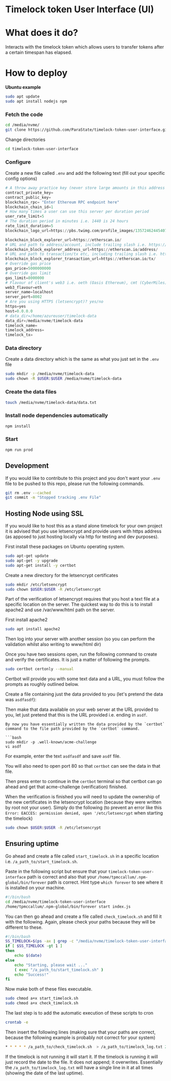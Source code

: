 # Timelock token User Interface (UI)

# What does it do?

Interacts with the timelock token which allows users to transfer tokens after a certain timespan has elapsed.

# How to deploy

**Ubuntu example**

```bash
sudo apt update
sudo apt install nodejs npm
```

### Fetch the code

```bash
cd /media/nvme/
git clone https://github.com/ParaState/timelock-token-user-interface.git
```

Change directories

```bash
cd timelock-token-user-interface
```

### Configure 

Create a new file called `.env` and add the following text (fill out your specific config options)

```python
# A throw away practice key (never store large amounts in this address for obvious reasons)
contract_private_key=
contract_public_key=
blockchain_rpc= "Enter Ethereum RPC endpoint here"
blockchain_chain_id=1
# How many times a user can use this server per duration period
user_rate_limit=5
# The duration period in minutes i.e. 1440 is 24 hours
rate_limit_duration=5
blockchain_logo_url=https://pbs.twimg.com/profile_images/1357246244540751873/zhVBBG5-_400x400.jpg

blockchain_block_explorer_url=https://etherscan.io/
# URL and path to address/account, include trailing slash i.e. https://explore.io/address/
blockchain_block_explorer_address_url=https://etherscan.io/address/
# URL and path to transaction/tx etc, including trailing slash i.e. https://explore.io/tx/
blockchain_block_explorer_transaction_url=https://etherscan.io/tx/
# Override gas price
gas_price=5000000000
# Override gas limit
gas_limit=8000000
# Flavour of client's web3 i.e. oeth (Oasis Ethereum), cmt (CyberMiles), eth (Ethereum), state (ParaState), dot (Polkadot)
web3_flavour=eth
server_name=localhost
server_port=8002
# Are you using HTTPS (letsencrypt)? yes/no
https=yes
host=0.0.0.0
# data_dir=/home/azureuser/timelock-data
data_dir=/media/nvme/timelock-data
timelock_name=
timelock_address=
timelock_tx=
```

### Data directory

Create a data directory which is the same as what you just set in the `.env` file

```bash
sudo mkdir -p /media/nvme/timelock-data
sudo chown -R $USER:$USER /media/nvme/timelock-data
```

### Create the data files

```bash
touch /media/nvme/timelock-data/data.txt
```

### Install node dependencies automatically

```bash
npm install
```

### Start

```bash
npm run prod
```

## Development

If you would like to contribute to this project and you don't want your `.env` file to be pushed to this repo, please run the following commands. 

```bash
git rm .env --cached
git commit -m "Stopped tracking .env File"
```

## Hosting Node using SSL

If you would like to host this as a stand alone timelock for your own project it is advised that you use letsencrypt and provide users with https address (as apposed to just hosting locally via http for testing and dev purposes).

First install these packages on Ubuntu operating system.

```bash
sudo apt-get update
sudo apt-get -y upgrade
sudo apt-get install -y certbot
```

Create a new directory for the letsencrypt certificates

```bash
sudo mkdir /etc/letsencrypt
sudo chown $USER:$USER -R /etc/letsencrypt
```

Part of the verification of letsencrypt requires that you host a text file at a specific location on the server. The quickest way to do this is to install apache2 and use /var/www/html path on the server.

First install apache2

```bash
sudo apt install apache2
```

Then log into your server with another session (so you can perform the validation whilst also writing to www/html dir) 

Once you have two sessions open, run the following command to create and verify the certificates. It is just a matter of following the prompts.

```bash
sudo certbot certonly --manual
```

Certbot will provide you with some text data and a URL, you must follow the prompts as roughly outlined below.

Create a file containing just the data provided to you (let's pretend the data was `asdfasdf`):

Then make that data available on your web server at the URL provided to you, let just pretend that this is the URL provided i.e. ending in `asdf`.

```
By now you have essentially written the data provided by the `certbot` command to the file path provided by the `certbot` command.

```bash
sudo mkdir -p .well-known/acme-challenge
vi asdf
```

For example, enter the text `asdfasdf` and save `asdf` file.

You will also need to open port 80 so that `certbot` can see the data in that file.

Then press enter to continue in the `certbot` terminal so that certbot can go ahead and get that acme-challenge (verification) finished.

When the verification is finished you will need to update the ownership of the new certificates in the letsencrypt location (because they were written by root not your user). Simply do the following (to prevent an error like this `Error: EACCES: permission denied, open '/etc/letsencrypt` when starting the timelock)

```bash
sudo chown $USER:$USER -R /etc/letsencrypt
```
## Ensuring uptime

Go ahead and create a file called `start_timelock.sh` in a specific location i.e. `/a_path_to/start_timelock.sh`. 

Paste in the following script but ensure that your `timelock-token-user-interface` path is correct and also that your `/home/tpmccallum/.npm-global/bin/forever` path is correct. Hint type `which forever` to see where it is installed on your machine.

```bash
#!/bin/bash
cd /media/nvme/timelock-token-user-interface
/home/tpmccallum/.npm-global/bin/forever start index.js
```

You can then go ahead and create a file called `check_timelock.sh` and fill it with the following. Again, please check your paths because they will be different to these.

```bash
#!/bin/bash
SS_TIMELOCK=$(ps -ax | grep -c "/media/nvme/timelock-token-user-interface/index.js")
if [ $SS_TIMELOCK -gt 1 ] 
then
    echo $(date)
else
    echo "Starting, please wait ..."
    ( exec "/a_path_to/start_timelock.sh" )
    echo "Success!"  
fi
```

Now make both of these files executable.

```bash
sudo chmod a+x start_timelock.sh
sudo chmod a+x check_timelock.sh
```

The last step is to add the automatic execution of these scripts to cron

```bash
crontab -e
```

Then insert the following lines (making sure that your paths are correct, because the following example is probably not correct for your system)

```bash
* * * * * /a_path_to/check_timelock.sh  > /a_path_to/timelock_log.txt 2>&1
```

If the timelock is not running it will start it. If the timelock is running it will just record the date to the file. It does not append; it overwrites. Essentially the `/a_path_to/timelock_log.txt` will have a single line in it at all times (showing the date of the last uptime).

